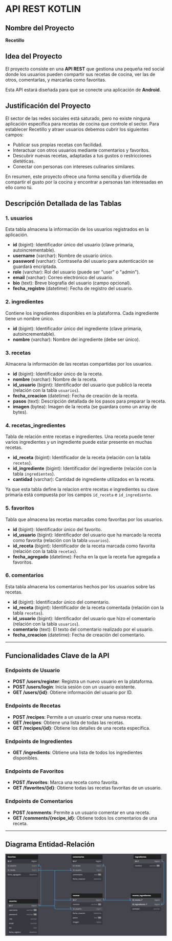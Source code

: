 # API REST KOTLIN

## Nombre del Proyecto
**Recetillo**

## Idea del Proyecto

El proyecto consiste en una **API REST** que gestiona una pequeña red social donde los usuarios pueden compartir sus recetas de cocina, ver las de otros, comentarlas, y marcarlas como favoritas.

Esta API estará diseñada para que se conecte una aplicación de **Android**.

## Justificación del Proyecto

El sector de las redes sociales está saturado, pero no existe ninguna aplicación específica para recetas de cocina que controle el sector. Para establecer Recetillo y atraer usuarios debemos cubrir los siguientes campos:

- Publicar sus propias recetas con facilidad.
- Interactuar con otros usuarios mediante comentarios y favoritos.
- Descubrir nuevas recetas, adaptadas a tus gustos o restricciones dietéticas.
- Conectar con personas con intereses culinarios similares.

En resumen, este proyecto ofrece una forma sencilla y divertida de compartir el gusto por la cocina y encontrar a personas tan interesadas en ello como tú.

## Descripción Detallada de las Tablas

### 1. **usuarios**
Esta tabla almacena la información de los usuarios registrados en la aplicación.

- **id** (bigint): Identificador único del usuario (clave primaria, autoincrementable).
- **username** (varchar): Nombre de usuario único.
- **password** (varchar): Contraseña del usuario para autenticación se guardará encriptada.
- **role** (varchar): Rol del usuario (puede ser "user" o "admin").
- **email** (varchar): Correo electrónico del usuario.
- **bio** (text): Breve biografía del usuario (campo opcional).
- **fecha_registro** (datetime): Fecha de registro del usuario.

### 2. **ingredientes**
Contiene los ingredientes disponibles en la plataforma. Cada ingrediente tiene un nombre único.

- **id** (bigint): Identificador único del ingrediente (clave primaria, autoincrementable).
- **nombre** (varchar): Nombre del ingrediente (debe ser único).

### 3. **recetas**
Almacena la información de las recetas compartidas por los usuarios.

- **id** (bigint): Identificador único de la receta.
- **nombre** (varchar): Nombre de la receta.
- **id_usuario** (bigint): Identificador del usuario que publicó la receta (relación con la tabla `usuarios`).
- **fecha_creacion** (datetime): Fecha de creación de la receta.
- **pasos** (text): Descripción detallada de los pasos para preparar la receta.
- **imagen** (bytea): Imagen de la receta (se guardara como un array de bytes).

### 4. **recetas_ingredientes**
Tabla de relación entre recetas e ingredientes. Una receta puede tener varios ingredientes y un ingrediente puede estar presente en muchas recetas.

- **id_receta** (bigint): Identificador de la receta (relación con la tabla `recetas`).
- **id_ingrediente** (bigint): Identificador del ingrediente (relación con la tabla `ingredientes`).
- **cantidad** (varchar): Cantidad de ingrediente utilizados en la receta.

Ya que esta tabla define la relacion entre recetas e ingredientes su clave primaria está compuesta por los campos `id_receta` e `id_ingrediente`.

### 5. **favoritos**
Tabla que almacena las recetas marcadas como favoritas por los usuarios.

- **id** (bigint): Identificador único del favorito.
- **id_usuario** (bigint): Identificador del usuario que ha marcado la receta como favorita (relación con la tabla `usuarios`).
- **id_receta** (bigint): Identificador de la receta marcada como favorita (relación con la tabla `recetas`).
- **fecha_agregado** (datetime): Fecha en la que la receta fue agregada a favoritos.

### 6. **comentarios**
Esta tabla almacena los comentarios hechos por los usuarios sobre las recetas.

- **id** (bigint): Identificador único del comentario.
- **id_receta** (bigint): Identificador de la receta comentada (relación con la tabla `recetas`).
- **id_usuario** (bigint): Identificador del usuario que hizo el comentario (relación con la tabla `usuarios`).
- **comentario** (text): El texto del comentario realizado por el usuario.
- **fecha_creacion** (datetime): Fecha de creación del comentario.

---

## Funcionalidades Clave de la API

### Endpoints de Usuario
- **POST /users/register**: Registra un nuevo usuario en la plataforma.
- **POST /users/login**: Inicia sesión con un usuario existente.
- **GET /users/{id}**: Obtiene información del usuario por ID.

### Endpoints de Recetas
- **POST /recipes**: Permite a un usuario crear una nueva receta.
- **GET /recipes**: Obtiene una lista de todas las recetas.
- **GET /recipes/{id}**: Obtiene los detalles de una receta específica.

### Endpoints de Ingredientes
- **GET /ingredients**: Obtiene una lista de todos los ingredientes disponibles.

### Endpoints de Favoritos
- **POST /favorites**: Marca una receta como favorita.
- **GET /favorites/{id}**: Obtiene todas las recetas favoritas de un usuario.

### Endpoints de Comentarios
- **POST /comments**: Permite a un usuario comentar en una receta.
- **GET /comments/{recipe_id}**: Obtiene todos los comentarios de una receta.

---

## Diagrama Entidad-Relación

![My image](DiagramaER.png)